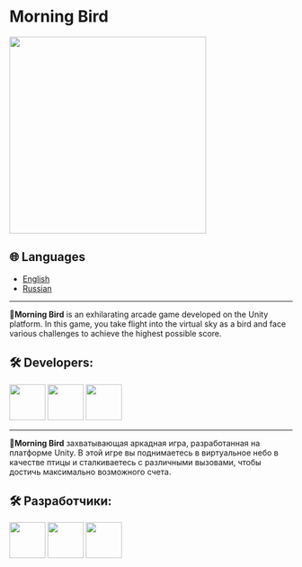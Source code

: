 # Morning Bird
<img src="morning-bird.gif" width="350">

## 🌐 Languages

- [English](#eng)
- [Russian](#rus)
<hr>



<a name="eng"></a>
📖**Morning Bird** is an exhilarating arcade game developed on the Unity platform. In this game, you take flight into the virtual sky as a bird and face various challenges to achieve the highest possible score.


## 🛠️ Developers:

[<img src="https://avatars.githubusercontent.com/u/108973583?s=64&v=4" width="64"/>](https://github.com/uzyanbaev)
[<img src="https://avatars.githubusercontent.com/u/149161601?s=64&v=4" width="64"/>](https://github.com/imperorofdoomsday)
[<img src="https://avatars.githubusercontent.com/u/157495992?s=64&v=4" width="64"/>](https://github.com/kharrasov)
<hr>

<a name="rus"></a>
📖**Morning Bird** захватывающая аркадная игра, разработанная на платформе Unity. В этой игре вы поднимаетесь в виртуальное небо в качестве птицы и сталкиваетесь с различными вызовами, чтобы достичь максимально возможного счета.


## 🛠️ Разработчики:

[<img src="https://avatars.githubusercontent.com/u/108973583?s=64&v=4" width="64"/>](https://github.com/uzyanbaev)
[<img src="https://avatars.githubusercontent.com/u/149161601?s=64&v=4" width="64"/>](https://github.com/imperorofdoomsday)
[<img src="https://avatars.githubusercontent.com/u/157495992?s=64&v=4" width="64"/>](https://github.com/kharrasov)
